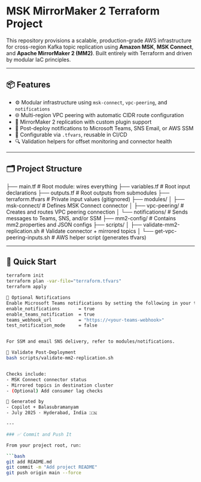 # MSK MirrorMaker 2 Terraform Project

This repository provisions a scalable, production-grade AWS infrastructure for cross-region Kafka topic replication using **Amazon MSK**, **MSK Connect**, and **Apache MirrorMaker 2 (MM2)**. Built entirely with Terraform and driven by modular IaC principles.

---

## 📦 Features

- ⚙️ Modular infrastructure using `msk-connect`, `vpc-peering`, and `notifications`
- 🌐 Multi-region VPC peering with automatic CIDR route configuration
- 🔁 MirrorMaker 2 replication with custom plugin support
- 🚨 Post-deploy notifications to Microsoft Teams, SNS Email, or AWS SSM
- 📜 Configurable via `.tfvars`, reusable in CI/CD
- 🔍 Validation helpers for offset monitoring and connector health

---

## 🗂️ Project Structure
├── main.tf                     # Root module: wires everything ├── variables.tf                # Root input declarations ├── outputs.tf                  # Root outputs from submodules ├── terraform.tfvars            # Private input values (gitignored) ├── modules/ │   ├── msk-connect/            # Defines MSK Connect connector │   ├── vpc-peering/            # Creates and routes VPC peering connection │   └── notifications/          # Sends messages to Teams, SNS, and/or SSM ├── mm2-config/                 # Contains mm2.properties and JSON configs ├── scripts/ │   ├── validate-mm2-replication.sh  # Validate connector + mirrored topics │   └── get-vpc-peering-inputs.sh    # AWS helper script (generates tfvars)


---

## 🚀 Quick Start

```bash
terraform init
terraform plan -var-file="terraform.tfvars"
terraform apply

🔔 Optional Notifications
Enable Microsoft Teams notifications by setting the following in your terraform.tfvars:
enable_notifications       = true
enable_teams_notification  = true
teams_webhook_url          = "https://<your-teams-webhook>"
test_notification_mode     = false


For SSM and email SNS delivery, refer to modules/notifications.

🧪 Validate Post-Deployment
bash scripts/validate-mm2-replication.sh


Checks include:
- MSK Connect connector status
- Mirrored topics in destination cluster
- (Optional) Add consumer lag checks

📄 Generated by
- Copilot + Balasubramanyam
- July 2025 · Hyderabad, India 🇮🇳

---

### ✅ Commit and Push It

From your project root, run:

```bash
git add README.md
git commit -m "Add project README"
git push origin main --force

